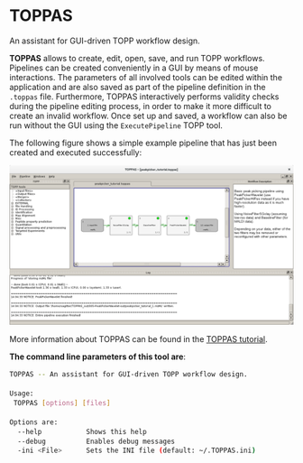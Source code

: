 TOPPAS
======

An assistant for GUI-driven TOPP workflow design.

**TOPPAS** allows to create, edit, open, save, and run TOPP workflows. Pipelines can be created conveniently in a GUI by
means of mouse interactions. The parameters of all involved tools can be edited within the application and are also
saved as part of the pipeline definition in the `.toppas` file. Furthermore, TOPPAS interactively performs validity
checks during the pipeline editing process, in order to make it more difficult to create an invalid workflow. Once set
up and saved, a workflow can also be run without the GUI using the `ExecutePipeline` TOPP tool.

The following figure shows a simple example pipeline that has just been created and executed successfully:

![TOPPAS simple example](../images/topp/TOPPAS_simple_example.png)

More information about TOPPAS can be found in the [TOPPAS tutorial](../tutorials/TOPPAS/TOPPAS-tutorial.md).

**The command line parameters of this tool are**:

```bash
TOPPAS -- An assistant for GUI-driven TOPP workflow design.

Usage:
 TOPPAS [options] [files]

Options are:
  --help           Shows this help
  --debug          Enables debug messages
  -ini <File>      Sets the INI file (default: ~/.TOPPAS.ini)
```
